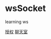# wsSocket
learning ws

[授权](http://www.moye.me/2017/02/10/websocket-authentication-and-authorization/)
[聊天室](https://blog.shanamaid.top/2017/02/14/200行代码实现web在线聊天室/#more)
